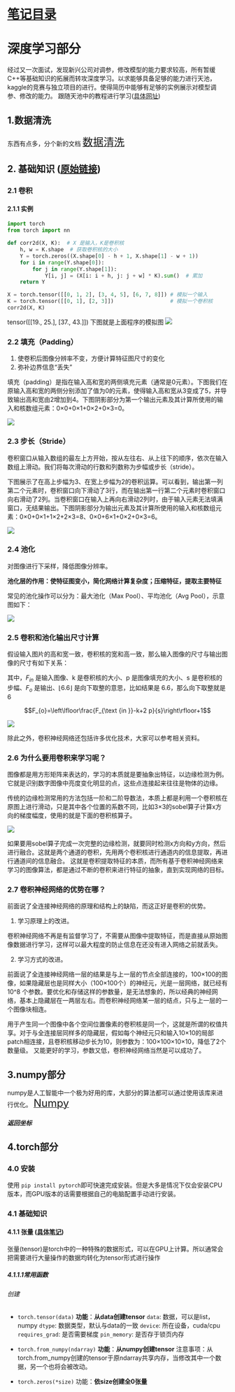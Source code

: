 
# [笔记目录](目录.md)
# 深度学习部分
经过又一次面试，发现新兴公司对调参，修改模型的能力要求较高，所有暂缓C++等基础知识的拓展而转攻深度学习。以求能够具备足够的能力进行天池，kaggle的竞赛与独立项目的进行。使得简历中能够有足够的实例展示对模型调参、修改的能力。
跟随天池中的教程进行学习([具体网址](https://tianchi.aliyun.com/course?spm=a2c22.12281897.J_3941670930.5.e34a23b7wA2LaV))

## 1.数据清洗
东西有点多，分个新的文档
[<font size="5">数据清洗</font>](数据清洗.md)
<h5 id="data_1"></h5>

## 2. 基础知识 ([原始链接](https://tianchi.aliyun.com/course/311/3558))
### 2.1 卷积
#### 2.1.1 实例
```python
import torch 
from torch import nn

def corr2d(X, K):  # X 是输入，K是卷积核
    h, w = K.shape  # 获取卷积核的大小
    Y = torch.zeros((X.shape[0] - h + 1, X.shape[1] - w + 1))
    for i in range(Y.shape[0]):
        for j in range(Y.shape[1]):
            Y[i, j] = (X[i: i + h, j: j + w] * K).sum()  # 累加
    return Y

X = torch.tensor([[0, 1, 2], [3, 4, 5], [6, 7, 8]]) # 模拟一个输入
K = torch.tensor([[0, 1], [2, 3]])                  # 模拟一个卷积核
corr2d(X, K)
```
tensor([[19., 25.],
        [37., 43.]])
下图就是上面程序的模拟图
![](http://tianchi-media.oss-cn-beijing.aliyuncs.com/dragonball/DL/other/img/5.1_correlation.svg)
### 2.2 填充（Padding）

1. 使卷积后图像分辨率不变，方便计算特征图尺寸的变化
2. 弥补边界信息“丢失”

填充（padding）是指在输入高和宽的两侧填充元素（通常是0元素）。下图我们在原输入高和宽的两侧分别添加了值为0的元素，使得输入高和宽从3变成了5，并导致输出高和宽由2增加到4。下图阴影部分为第一个输出元素及其计算所使用的输入和核数组元素：0×0+0×1+0×2+0×3=0。

![](http://tianchi-media.oss-cn-beijing.aliyuncs.com/dragonball/DL/other/img/卷积填充.png)
### 2.3 步长（Stride）


卷积窗口从输入数组的最左上方开始，按从左往右、从上往下的顺序，依次在输入数组上滑动。我们将每次滑动的行数和列数称为步幅或步长（stride）。

下图展示了在高上步幅为3、在宽上步幅为2的卷积运算。可以看到，输出第一列第二个元素时，卷积窗口向下滑动了3行，而在输出第一行第二个元素时卷积窗口向右滑动了2列。当卷积窗口在输入上再向右滑动2列时，由于输入元素无法填满窗口，无结果输出。下图阴影部分为输出元素及其计算所使用的输入和核数组元素：0×0+0×1+1×2+2×3=8、0×0+6×1+0×2+0×3=6。


![](http://tianchi-media.oss-cn-beijing.aliyuncs.com/dragonball/DL/other/img/5.2_conv_stride.svg)
### 2.4 池化

对图像进行下采样，降低图像分辨率。

**池化层的作用：使特征图变小，简化网络计算复杂度；压缩特征，提取主要特征**

常见的池化操作可以分为：最大池化（Max Pool）、平均池化（Avg Pool），示意图如下：

![](http://tianchi-media.oss-cn-beijing.aliyuncs.com/dragonball/DL/other/img/池化.png)
### 2.5 卷积和池化输出尺寸计算

假设输入图片的高和宽一致，卷积核的宽和高一致，那么输入图像的尺寸与输出图像的尺寸有如下关系：

其中，$F_{in}$ 是输入图像、k 是卷积核的大小、p 是图像填充的大小、s 是卷积核的步幅、$F_o$ 是输出、$\lfloor 6.6 \rfloor$ 是向下取整的意思，比如结果是 6.6，那么向下取整就是 6

$$F_{o}=\left\lfloor\frac{F_{\text {in }}-k+2 p}{s}\right\rfloor+1$$

![](http://tianchi-media.oss-cn-beijing.aliyuncs.com/dragonball/DL/other/img/卷积与池化输出尺寸计算.png)

除此之外，卷积神经网络还包括许多优化技术，大家可以参考相关资料。
### 2.6 为什么要用卷积来学习呢？

图像都是用方形矩阵来表达的，学习的本质就是要抽象出特征，以边缘检测为例。它就是识别数字图像中亮度变化明显的点，这些点连接起来往往是物体的边缘。

传统的边缘检测常用的方法包括一阶和二阶导数法，本质上都是利用一个卷积核在原图上进行滑动，只是其中各个位置的系数不同，比如3×3的sobel算子计算x方向的梯度幅度，使用的就是下面的卷积核算子。

![](http://tianchi-media.oss-cn-beijing.aliyuncs.com/dragonball/DL/other/img/sobel算子.png)

如果要用sobel算子完成一次完整的边缘检测，就要同时检测x方向和y方向，然后进行融合。这就是两个通道的卷积，先用两个卷积核进行通道内的信息提取，再进行通道间的信息融合。
这就是卷积提取特征的本质，而所有基于卷积神经网络来学习的图像算法，都是通过不断的卷积来进行特征的抽象，直到实现网络的目标。
### 2.7  卷积神经网络的优势在哪？
前面说了全连接神经网络的原理和结构上的缺陷，而这正好是卷积的优势。
1. 学习原理上的改进。

卷积神经网络不再是有监督学习了，不需要从图像中提取特征，而是直接从原始图像数据进行学习，这样可以最大程度的防止信息在还没有进入网络之前就丢失。

2. 学习方式的改进。

前面说了全连接神经网络一层的结果是与上一层的节点全部连接的，100×100的图像，如果隐藏层也是同样大小（100×100个）的神经元，光是一层网络，就已经有 10^8 个参数。要优化和存储这样的参数量，是无法想象的，所以经典的神经网络，基本上隐藏层在一两层左右。而卷积神经网络某一层的结点，只与上一层的一个图像块相连。

用于产生同一个图像中各个空间位置像素的卷积核是同一个，这就是所谓的权值共享。对于与全连接层同样多的隐藏层，假如每个神经元只和输入10×10的局部patch相连接，且卷积核移动步长为10，则参数为：100×100×10×10，降低了2个数量级。
又能更好的学习，参数又低，卷积神经网络当然是可以成功了。


## 3.numpy部分
numpy是人工智能中一个极为好用的库，大部分的算法都可以通过使用该库来进行优化。
[<font size="5">Numpy</font>](Numpy.md)
<h5 id="Numpy返回坐标">返回坐标</h5>

## 4.torch部分
### 4.0 安装
使用 `pip install pytorch`即可快速完成安装。但是大多是情况下仅会安装CPU版本，而GPU版本的话需要根据自己的电脑配置手动进行安装。
### 4.1 基础知识
<p id = "张量"><p>

#### 4.1.1 张量 ([具体笔记](./data/深度学习/tensor.ipynb))
张量(tensor)是torch中的一种特殊的数据形式，可以在GPU上计算。所以通常会把需要进行大量操作的数据均转化为tensor形式进行操作
##### 4.1.1.1常用函数 
###### 创建
- `torch.tensor(data)`
**功能**：**从data创建tensor**
`data`: 数据，可以是list，numpy
`dtype`: 数据类型，默认与data的一致
`device`: 所在设备，cuda/cpu
`requires_grad`: 是否需要梯度
`pin_memory`: 是否存于锁页内存
>
- `torch.from_numpy(ndarray)`
**功能**：**从numpy创建tensor**
注意事项：从torch.from_numpy创建的tensor于原ndarray共享内存，当修改其中一个数据，另一个也将会被改动。
>
- `torch.zeros(*size)`
功能：**依size创建全0张量**


